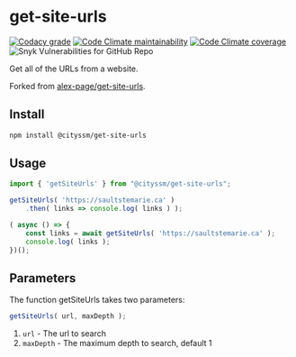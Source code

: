 # get-site-urls

[![Codacy grade](https://img.shields.io/codacy/grade/0d191d20c48b4203a35590490a64564f)](https://app.codacy.com/gh/cityssm/get-site-urls/dashboard) [![Code Climate maintainability](https://img.shields.io/codeclimate/maintainability/cityssm/get-site-urls)](https://codeclimate.com/github/cityssm/get-site-urls) [![Code Climate coverage](https://img.shields.io/codeclimate/coverage/cityssm/get-site-urls)](https://codeclimate.com/github/cityssm/get-site-urls) ![Snyk Vulnerabilities for GitHub Repo](https://img.shields.io/snyk/vulnerabilities/github/cityssm/get-site-urls)

Get all of the URLs from a website.

Forked from [alex-page/get-site-urls](https://github.com/alex-page/get-site-urls).

## Install

```sh
npm install @cityssm/get-site-urls
```

## Usage

```javascript
import { 'getSiteUrls' } from "@cityssm/get-site-urls";

getSiteUrls( 'https://saultstemarie.ca' )
	.then( links => console.log( links ) );

( async () => {
	const links = await getSiteUrls( 'https://saultstemarie.ca' );
	console.log( links );
})();
```

## Parameters

The function getSiteUrls takes two parameters:

```javascript
getSiteUrls( url, maxDepth );
```

1.  `url` - The url to search
2.  `maxDepth` - The maximum depth to search, default 1
